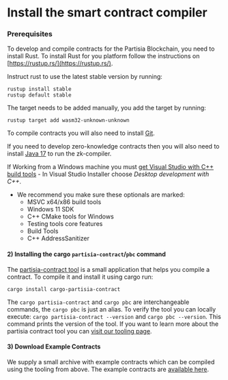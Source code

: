 # Install the smart contract compiler

### Prerequisites <a href="#prerequisites" id="prerequisites"></a>

To develop and compile contracts for the Partisia Blockchain, you need to install Rust. To install Rust for you platform follow the instructions on [https://rustup.rs/](https://rustup.rs/).

Instruct rust to use the latest stable version by running:

```
rustup install stable
rustup default stable
```

The target needs to be added manually, you add the target by running:

```
rustup target add wasm32-unknown-unknown
```

To compile contracts you will also need to install [Git](https://git-scm.com/downloads).

If you need to develop zero-knowledge contracts then you will also need to install [Java 17](https://openjdk.org/) to run the zk-compiler.

If Working from a Windows machine you must [get Visual Studio with C++ build tools](https://visualstudio.microsoft.com/downloads/) - In Visual Studio Installer choose _Desktop development with C++_.

* We recommend you make sure these optionals are marked:
  * MSVC x64/x86 build tools
  * Windows 11 SDK
  * C++ CMake tools for Windows
  * Testing tools core features
  * Build Tools
  * C++ AddressSanitizer

#### 2) Installing the cargo `partisia-contract`/`pbc` command <a href="#id-2-installing-the-cargo-partisia-contractpbc-command" id="id-2-installing-the-cargo-partisia-contractpbc-command"></a>

The [partisia-contract tool](https://crates.io/crates/cargo-partisia-contract) is a small application that helps you compile a contract. To compile it and install it using cargo run:

```
cargo install cargo-partisia-contract
```

The `cargo partisia-contract` and `cargo pbc` are interchangeable commands, the `cargo pbc` is just an alias. To verify the tool you can locally execute: `cargo partisia-contract --version` and `cargo pbc --version`. This command prints the version of the tool. If you want to learn more about the partisia contract tool you can [visit our tooling page](https://partisiablockchain.gitlab.io/documentation/smart-contracts/smart-contract-tools-overview.html#command-line-tools).

#### 3) Download Example Contracts <a href="#id-3-download-example-contracts" id="id-3-download-example-contracts"></a>

We supply a small archive with example contracts which can be compiled using the tooling from above. The example contracts are [available here](https://partisiablockchain.gitlab.io/documentation/smart-contracts/smart-contract-examples.html).
